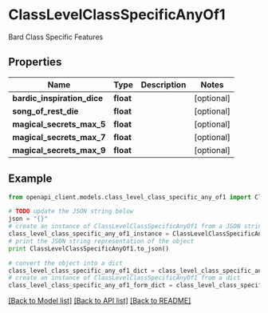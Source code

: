 # ClassLevelClassSpecificAnyOf1

Bard Class Specific Features

## Properties
Name | Type | Description | Notes
------------ | ------------- | ------------- | -------------
**bardic_inspiration_dice** | **float** |  | [optional] 
**song_of_rest_die** | **float** |  | [optional] 
**magical_secrets_max_5** | **float** |  | [optional] 
**magical_secrets_max_7** | **float** |  | [optional] 
**magical_secrets_max_9** | **float** |  | [optional] 

## Example

```python
from openapi_client.models.class_level_class_specific_any_of1 import ClassLevelClassSpecificAnyOf1

# TODO update the JSON string below
json = "{}"
# create an instance of ClassLevelClassSpecificAnyOf1 from a JSON string
class_level_class_specific_any_of1_instance = ClassLevelClassSpecificAnyOf1.from_json(json)
# print the JSON string representation of the object
print ClassLevelClassSpecificAnyOf1.to_json()

# convert the object into a dict
class_level_class_specific_any_of1_dict = class_level_class_specific_any_of1_instance.to_dict()
# create an instance of ClassLevelClassSpecificAnyOf1 from a dict
class_level_class_specific_any_of1_form_dict = class_level_class_specific_any_of1.from_dict(class_level_class_specific_any_of1_dict)
```
[[Back to Model list]](../README.md#documentation-for-models) [[Back to API list]](../README.md#documentation-for-api-endpoints) [[Back to README]](../README.md)


